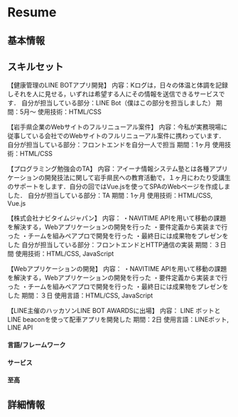 # Resume

## 基本情報

## スキルセット
【健康管理のLINE BOTアプリ開発】
内容：Kログは，日々の体温と体調を記録しそれを人に見せる，いずれは希望する人にその情報を送信できるサービスです．
自分が担当している部分：LINE Bot（僕はこの部分を担当しました）
期間：5月〜
使用技術：HTML/CSS


【岩手県企業のWebサイトのフルリニューアル案件】
内容：今私が実務現場に従事している会社でのWebサイトのフルリニューアル案件に携わっています．
自分が担当している部分：フロントエンドを自分一人で担当
期間：1ヶ月
使用技術：HTML/CSS


【プログラミング勉強会のTA】
内容：アイーナ情報システム塾とは各種アプリケーションの開発技法に関して岩手県民への教育活動で，１ヶ月にわたり受講生のサポートをします．自分の回ではVue.jsを使ってSPAのWebページを作成しました．
自分が担当している部分：TA
期間：1ヶ月
使用技術：HTML/CSS, Vue.js

【株式会社ナビタイムジャパン】
内容：
・NAVITIME APIを用いて移動の課題を解決する，Webアプリケーションの開発を行った
・要件定義から実装まで行った
・チームを組みペアプロで開発を行った
・最終日には成果物をプレゼンをした
自分が担当している部分：フロントエンドとHTTP通信の実装
期間：３日間
使用技術：HTML/CSS, JavaScript


【Webアプリケーションの開発】
内容：
・NAVITIME APIを用いて移動の課題を解決する，Webアプリケーションの開発を行った
・要件定義から実装まで行った
・チームを組みペアプロで開発を行った
・最終日には成果物をプレゼンをした
期間：３日
使用言語：HTML/CSS, JavaScript


【LINE主催のハッカソンLINE BOT AWARDSに出場】
内容：
LINE ボットとLINE beaconを使って配車アプリを開発した
期間：2日
使用言語：LINEボット, LINE API


#### 言語/フレームワーク

#### サービス

#### 至高

## 詳細情報

